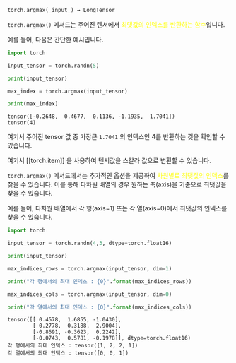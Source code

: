 ```python
torch.argmax(_input_) → LongTensor
```

`torch.argmax()` 메서드는 주어진 텐서에서 <font color="#ffff00">최댓값의 인덱스를 반환하는 함수</font>입니다. 

예를 들어, 다음은 간단한 예시입니다.

```python
import torch

input_tensor = torch.randn(5)

print(input_tensor)

max_index = torch.argmax(input_tensor)

print(max_index)
```

```
tensor([-0.2648,  0.4677,  0.1136, -1.1935,  1.7041])
tensor(4)
```

여기서 주어진 tensor 값 중 가장큰 `1.7041` 의 인덱스인 4를 반환하는 것을 확인할 수 있습니다.

여기서 [[torch.item]] 을 사용하여 텐서값을 스칼라 값으로 변환할 수 있습니다.

`torch.argmax()` 메서드에서는 추가적인 옵션을 제공하여 <font color="#ffff00">차원별로 최댓값의 인덱스</font>를 찾을 수 있습니다. 이를 통해 다차원 배열의 경우 원하는 축(axis)을 기준으로 최댓값을 찾을 수 있습니다.

예를 들어, 다차원 배열에서 각 행(axis=1) 또는 각 열(axis=0)에서 최댓값의 인덱스를 찾을 수 있습니다.

```python
import torch

input_tensor = torch.randn(4,3, dtype=torch.float16)

print(input_tensor)

max_indices_rows = torch.argmax(input_tensor, dim=1)

print("각 행에서의 최대 인덱스 : {0}".format(max_indices_rows))

max_indices_cols = torch.argmax(input_tensor, dim=0)

print("각 열에서의 최대 인덱스 : {0}".format(max_indices_cols))
```

```
tensor([[ 0.4578,  1.6855, -1.0430],
        [ 0.2778,  0.3188,  2.9004],
        [-0.8691, -0.3623,  0.2242],
        [-0.0743,  0.5781, -0.1978]], dtype=torch.float16)
각 행에서의 최대 인덱스 : tensor([1, 2, 2, 1])
각 열에서의 최대 인덱스 : tensor([0, 0, 1])
```


